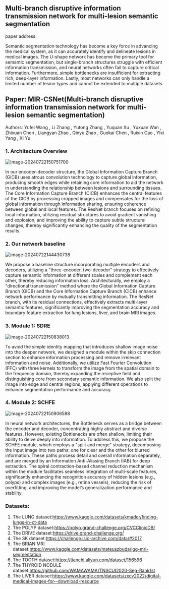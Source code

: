 ## Multi-branch disruptive information transmission network for multi-lesion semantic segmentation

paper address:

Semantic segmentation technology has become a key force in advancing the medical system, as it can accurately identify and delineate lesions in medical images. The U-shape network has become the primary tool for semantic segmentation, but single-branch structures struggle with efficient information transmission, and neural networks often fail to capture critical information. Furthermore, simple bottlenecks are insufficient for extracting rich, deep-layer information. Lastly, most networks can only handle a limited number of lesion types and cannot be extended to multiple datasets.

## Paper: MIR-CSNet(Multi-branch disruptive information transmission network for multi-lesion semantic segmentation)

Authors: Yufei Wang , Li Zhang , Yutong Zhang , Yuquan Xu , Yuxuan Wan , Zhixuan Chen ,  Liangyan Zhao , Qinyu Zhao , Guokai Chen , Ruixin Cao , YIxi Yang , Xi Yu

### 1. Architecture Overview

![image-20240722150751700](https://github.com/user-attachments/assets/d9931ac9-d3a3-4e52-a715-2f6c003d8423)


In our encoder-decoder structure, the Global Information Capture Branch (GICB) uses atrous convolution technology to capture global information, producing smooth edges while retaining core information to aid the network in understanding the relationship between lesions and surrounding tissues. The Core Information Capture Branch (CICB) enhances the central features of the GICB by processing cropped images and compensates for the loss of global information through information sharing, ensuring coherence between global and local features. The ResNet branch focuses on refining local information, utilizing residual structures to avoid gradient vanishing and explosion, and improving the ability to capture subtle structural changes, thereby significantly enhancing the quality of the segmentation results.

### 2. Our network baseline



![image-20240722144430738](C:\Users\zly26\AppData\Roaming\Typora\typora-user-images\image-20240722144430738.png)

We propose a baseline structure incorporating multiple encoders and decoders, utilizing a "three-encoder, two-decoder" strategy to effectively capture semantic information at different scales and complement each other, thereby reducing information loss. Architecturally, we employ a "directional transmission" method where the Global Information Capture Branch (GICB) and the Core Information Capture Branch (CICB) enhance network performance by mutually transmitting information. The ResNet branch, with its residual connections, effectively extracts multi-layer semantic features, significantly improving the segmentation accuracy and boundary feature extraction for lung lesions, liver, and brain MRI images.

### 3. Module 1: SDRE

![image-20240722150838013](C:\Users\zly26\AppData\Roaming\Typora\typora-user-images\image-20240722150838013.png)

To avoid the simple identity mapping that introduces shallow image noise into the deeper network, we designed a module within the skip connection section to enhance information processing and remove irrelevant information and noise. Additionally, we utilize Fast Fourier Convolution (FFC) with three kernels to transform the image from the spatial domain to the frequency domain, thereby expanding the receptive field and distinguishing core from secondary semantic information. We also split the image into edge and central regions, applying different operations to enhance segmentation performance and accuracy.

### 4. Module 2: SCHFE

![image-20240722150906588](C:\Users\zly26\AppData\Roaming\Typora\typora-user-images\image-20240722150906588.png)

In neural network architectures, the Bottleneck serves as a bridge between the encoder and decoder, concentrating highly abstract and diverse features. However, existing Bottlenecks are often shallow, limiting their ability to delve deeply into information. To address this, we propose the SCHFE module, which employs a "split and merge" strategy, decomposing the input image into two paths: one for clear and the other for blurred information. These paths process detail and overall information separately, and are merged by an Information Anti-Aliasing Branch (IAB) for deep extraction. The spiral contraction-based channel reduction mechanism within the module facilitates seamless integration of multi-scale features, significantly enhancing the recognition accuracy of hidden lesions (e.g., polyps) and complex images (e.g., retina vessels), reducing the risk of overfitting, and improving the model’s generalization performance and stability.

### Datasets:

1. The LUNG  dataset:https://www.kaggle.com/datasets/kmader/finding-lungs-in-ct-data
2. The POLYP  dataset:https://polyp.grand-challenge.org/CVCClinicDB/
3. The DRIVE dataset:https://drive.grand-challenge.org/
4. The SK  dataset:https://challenge.isic-archive.com/data/#2017
5. The BRIAN MRI  dataset:https://www.kaggle.com/datasets/mateuszbuda/lgg-mri-segmentation
6. The TOOTH  dataset:https://tianchi.aliyun.com/dataset/156596
7. The THYROID NODULE  dataset:https://github.com/WAMAWAMA/TNSCUI2020-Seg-Rank1st
8. The LIVER  dataset:https://www.kaggle.com/datasets/zxcv2022/digital-medical-images-for--download-resource
